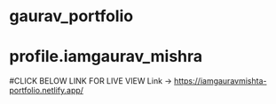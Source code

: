# gaurav_portfolio
# profile.iamgaurav_mishra

#CLICK BELOW LINK FOR LIVE VIEW
Link -> https://iamgauravmishta-portfolio.netlify.app/
